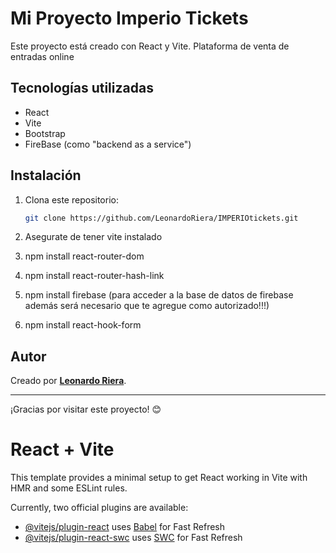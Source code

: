 # Mi Proyecto Imperio Tickets

Este proyecto está creado con React y Vite. Plataforma de venta de entradas online

## Tecnologías utilizadas
- React
- Vite
- Bootstrap
- FireBase (como "backend as a service")

## Instalación
1. Clona este repositorio:  
   ```bash
   git clone https://github.com/LeonardoRiera/IMPERIOtickets.git


2. Asegurate de tener vite instalado

3. npm install react-router-dom
4. npm install react-router-hash-link
5. npm install firebase (para acceder a la base de datos de firebase además será necesario que te agregue como autorizado!!!)
6. npm install react-hook-form




## Autor
Creado por **[Leonardo Riera](www.linkedin.com/in/leonardo-gabriel-riera-92567a283)**.

---
¡Gracias por visitar este proyecto! 😊   



# React + Vite

This template provides a minimal setup to get React working in Vite with HMR and some ESLint rules.

Currently, two official plugins are available:

- [@vitejs/plugin-react](https://github.com/vitejs/vite-plugin-react/blob/main/packages/plugin-react/README.md) uses [Babel](https://babeljs.io/) for Fast Refresh
- [@vitejs/plugin-react-swc](https://github.com/vitejs/vite-plugin-react-swc) uses [SWC](https://swc.rs/) for Fast Refresh
